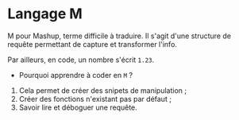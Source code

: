 # **Langage M**

M pour Mashup, terme difficile à traduire. Il s'agit d'une structure de requête permettant de capture et transformer l'info.  

Par ailleurs, en code, un nombre s'écrit `1.23`.

* Pourquoi apprendre à coder en `M` ?
  
1. Cela permet de créer des snipets de manipulation ;
2. Créer des fonctions n'existant pas par défaut ;
3. Savoir lire et déboguer une requête.
